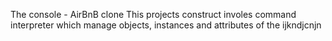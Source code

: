 The console - AirBnB clone
This projects construct involes command interpreter which manage objects, instances
and attributes of the
ijkndjcnjn
